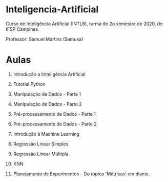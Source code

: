 # Inteligencia-Artificial

Curso de Inteligência Artificial (INTL6), turma do 2o semestre de 2020, do IFSP Campinas.

Professor: Samuel Martins (Samuka) 

# Aulas
1) Introdução a Iinteligência Artificial

1) Tutorial Python

2) Manipulação de Dados - Parte 1

3) Manipulação de Dados - Parte 2

4) Pré-processamento de Dados - Parte 1

5) Pré-processamento de Dados - Parte 2

6) Introdução à Machine Learning

6) Regressão Linear Simples

7) Regressão Linear Múltipla

8) KNN

9) Planejamento de Experimentos – Do tópico 'Métricas' em diante.
